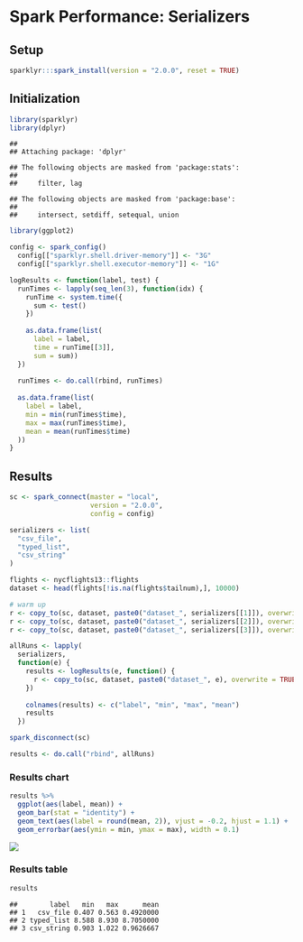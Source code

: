 Spark Performance: Serializers
================

Setup
-----

``` r
sparklyr:::spark_install(version = "2.0.0", reset = TRUE)
```

Initialization
--------------

``` r
library(sparklyr)
library(dplyr)
```

    ## 
    ## Attaching package: 'dplyr'

    ## The following objects are masked from 'package:stats':
    ## 
    ##     filter, lag

    ## The following objects are masked from 'package:base':
    ## 
    ##     intersect, setdiff, setequal, union

``` r
library(ggplot2)

config <- spark_config()
  config[["sparklyr.shell.driver-memory"]] <- "3G"
  config[["sparklyr.shell.executor-memory"]] <- "1G"

logResults <- function(label, test) {
  runTimes <- lapply(seq_len(3), function(idx) {
    runTime <- system.time({
      sum <- test()
    })
    
    as.data.frame(list(
      label = label,
      time = runTime[[3]],
      sum = sum))
  })
  
  runTimes <- do.call(rbind, runTimes)
  
  as.data.frame(list(
    label = label,
    min = min(runTimes$time),
    max = max(runTimes$time),
    mean = mean(runTimes$time)
  ))
}
```

Results
-------

``` r
sc <- spark_connect(master = "local",
                    version = "2.0.0",
                    config = config)

serializers <- list(
  "csv_file",
  "typed_list",
  "csv_string"
)

flights <- nycflights13::flights
dataset <- head(flights[!is.na(flights$tailnum),], 10000)

# warm up
r <- copy_to(sc, dataset, paste0("dataset_", serializers[[1]]), overwrite = TRUE, serializer = serializers[[1]])
r <- copy_to(sc, dataset, paste0("dataset_", serializers[[2]]), overwrite = TRUE, serializer = serializers[[2]])
r <- copy_to(sc, dataset, paste0("dataset_", serializers[[3]]), overwrite = TRUE, serializer = serializers[[3]])

allRuns <- lapply(
  serializers,
  function(e) {
    results <- logResults(e, function() {
      r <- copy_to(sc, dataset, paste0("dataset_", e), overwrite = TRUE, serializer = e)
    })
      
    colnames(results) <- c("label", "min", "max", "mean")
    results
  })

spark_disconnect(sc)

results <- do.call("rbind", allRuns)
```

### Results chart

``` r
results %>% 
  ggplot(aes(label, mean)) +
  geom_bar(stat = "identity") +
  geom_text(aes(label = round(mean, 2)), vjust = -0.2, hjust = 1.1) +
  geom_errorbar(aes(ymin = min, ymax = max), width = 0.1)
```

![](perf_serialize_files/figure-markdown_github/unnamed-chunk-3-1.png)

### Results table

``` r
results
```

    ##        label   min   max      mean
    ## 1   csv_file 0.407 0.563 0.4920000
    ## 2 typed_list 8.588 8.930 8.7050000
    ## 3 csv_string 0.903 1.022 0.9626667
